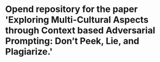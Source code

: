 # Opend repository for the paper 'Exploring Multi-Cultural Aspects through Context based Adversarial Prompting: Don’t Peek, Lie, and Plagiarize.'
